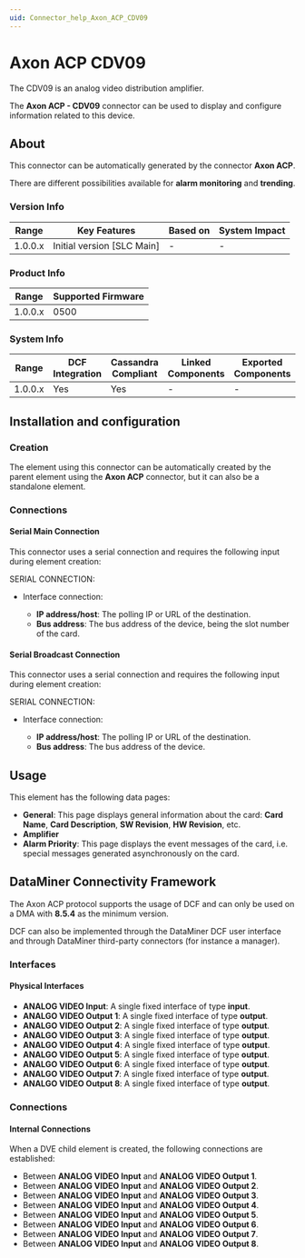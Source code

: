 ```yaml
---
uid: Connector_help_Axon_ACP_CDV09
---
```


# Axon ACP CDV09

The CDV09 is an analog video distribution amplifier.

The **Axon ACP - CDV09** connector can be used to display and configure information related to this device.

## About

This connector can be automatically generated by the connector **Axon ACP**.

There are different possibilities available for **alarm monitoring** and **trending**.

### Version Info

| **Range** | **Key Features**             | **Based on** | **System Impact** |
|-----------|------------------------------|--------------|-------------------|
| 1.0.0.x   | Initial version \[SLC Main\] | \-           | \-                |

### Product Info

| Range     | Supported Firmware     |
|-----------|------------------------|
| 1.0.0.x   | 0500                   |

### System Info

| Range     | DCF Integration     | Cassandra Compliant     | Linked Components     | Exported Components     |
|-----------|---------------------|-------------------------|-----------------------|-------------------------|
| 1.0.0.x   | Yes                 | Yes                     | \-                    | \-                      |

## Installation and configuration

### Creation

The element using this connector can be automatically created by the parent element using the **Axon ACP** connector, but it can also be a standalone element.

### Connections

#### Serial Main Connection

This connector uses a serial connection and requires the following input during element creation:

SERIAL CONNECTION:

- Interface connection:

  - **IP address/host**: The polling IP or URL of the destination.
  - **Bus address**: The bus address of the device, being the slot number of the card.

#### Serial Broadcast Connection

This connector uses a serial connection and requires the following input during element creation:

SERIAL CONNECTION:

- Interface connection:

  - **IP address/host**: The polling IP or URL of the destination.
  - **Bus address**: The bus address of the device.

## Usage

This element has the following data pages:

- **General**: This page displays general information about the card: **Card Name**, **Card Description**, **SW Revision**, **HW Revision**, etc.
- **Amplifier**
- **Alarm Priority**: This page displays the event messages of the card, i.e. special messages generated asynchronously on the card.

## DataMiner Connectivity Framework

The Axon ACP protocol supports the usage of DCF and can only be used on a DMA with **8.5.4** as the minimum version.

DCF can also be implemented through the DataMiner DCF user interface and through DataMiner third-party connectors (for instance a manager).

### Interfaces

#### Physical Interfaces

- **ANALOG VIDEO Input**: A single fixed interface of type **input**.
- **ANALGO VIDEO Output 1**: A single fixed interface of type **output**.
- **ANALGO VIDEO Output 2**: A single fixed interface of type **output**.
- **ANALGO VIDEO Output 3**: A single fixed interface of type **output**.
- **ANALGO VIDEO Output 4**: A single fixed interface of type **output**.
- **ANALGO VIDEO Output 5**: A single fixed interface of type **output**.
- **ANALGO VIDEO Output 6**: A single fixed interface of type **output**.
- **ANALGO VIDEO Output 7**: A single fixed interface of type **output**.
- **ANALGO VIDEO Output 8**: A single fixed interface of type **output**.

### Connections

#### Internal Connections

When a DVE child element is created, the following connections are established:

- Between **ANALOG VIDEO Input** and **ANALOG VIDEO Output 1**.
- Between **ANALOG VIDEO Input** and **ANALOG VIDEO Output 2**.
- Between **ANALOG VIDEO Input** and **ANALOG VIDEO Output 3**.
- Between **ANALOG VIDEO Input** and **ANALOG VIDEO Output 4**.
- Between **ANALOG VIDEO Input** and **ANALOG VIDEO Output 5**.
- Between **ANALOG VIDEO Input** and **ANALOG VIDEO Output 6**.
- Between **ANALOG VIDEO Input** and **ANALOG VIDEO Output 7**.
- Between **ANALOG VIDEO Input** and **ANALOG VIDEO Output 8**.
